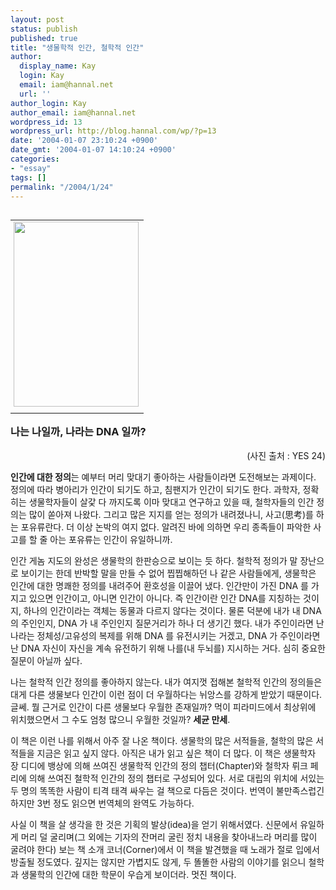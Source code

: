 ```yaml
---
layout: post
status: publish
published: true
title: "생물학적 인간, 철학적 인간"
author:
  display_name: Kay
  login: Kay
  email: iam@hannal.net
  url: ''
author_login: Kay
author_email: iam@hannal.net
wordpress_id: 13
wordpress_url: http://blog.hannal.com/wp/?p=13
date: '2004-01-07 23:10:24 +0900'
date_gmt: '2004-01-07 14:10:24 +0900'
categories:
- "essay"
tags: []
permalink: "/2004/1/24"
---
```

<table align="right">
<tr>
<td style="padding-left:5"><center><img src="http://blog.hannal.com/tt-attach/0318/040318220723845388/508157.jpg" width="200" height="296"></center></td>
</tr>
<tr>
<td class="centerphoto"> </td>
</tr>
</table>
<h3>나는 나일까, 나라는 DNA 일까?</h3>
<p></p>
<div align='right'>(사진 출처 : YES 24)</div>
<p><strong>인간에 대한 정의</strong>는 예부터 머리 맞대기 좋아하는 사람들이라면 도전해보는 과제이다. 정의에 따라 병아리가 인간이 되기도 하고, 침팬지가 인간이 되기도 한다. 과학자, 정확히는 생물학자들이 살갗 다 까지도록 이마 맞대고 연구하고 있을 때, 철학자들의 인간 정의는 많이 쏟아져 나왔다. 그리고 많은 지지를 얻는 정의가 내려졌나니, 사고(思考)를 하는 포유류란다. 더 이상 논박의 여지 없다. 알려진 바에 의하면 우리 종족들이 파악한 사고를 할 줄 아는 포유류는 인간이 유일하니까. </p>
<p>인간 게놈 지도의 완성은 생물학의 한판승으로 보이는 듯 하다. 철학적 정의가 말 장난으로 보이기는 한데 반박할 말을 만들 수 없어 찝찝해하던 나 같은 사람들에게, 생물학은 인간에 대한 명쾌한 정의를 내려주어 환호성을 이끌어 냈다. 인간만이 가진 DNA 를 가지고 있으면 인간이고, 아니면 인간이 아니다. 즉 인간이란 인간 DNA를 지칭하는 것이지, 하나의 인간이라는 객체는 동물과 다르지 않다는 것이다. 물론 덕분에 내가 내 DNA 의 주인인지, DNA 가 내 주인인지 질문거리가 하나 더 생기긴 했다. 내가 주인이라면 난 나라는 정체성/고유성의 복제를 위해 DNA 를 유전시키는 거겠고, DNA 가 주인이라면 난 DNA 자신이 자신을 계속 유전하기 위해 나를(내 두뇌를) 지시하는 거다. 심히 중요한 질문이 아닐까 싶다.</p>
<p>나는 철학적 인간 정의를 좋아하지 않는다. 내가 여지껏 접해본 철학적 인간의 정의들은 대게 다른 생물보다 인간이 이런 점이 더 우월하다는 뉘앙스를 강하게 받았기 때문이다. 글쎄. 뭘 근거로 인간이 다른 생물보다 우월한 존재일까? 먹이 피라미드에서 최상위에 위치했으면서 그 수도 엄청 많으니 우월한 것일까? <strong>세균 만세</strong>.</p>
<p>이 책은 이런 나를 위해서 아주 잘 나온 책이다. 생물학의 많은 서적들을, 철학의 많은 서적들을 지금은 읽고 싶지 않다. 아직은 내가 읽고 싶은 책이 더 많다. 이 책은 생물학자 장 디디에 뱅상에 의해 쓰여진 생물학적 인간의 정의 챕터(Chapter)와 철학자 뤼크 페리에 의해 쓰여진 철학적 인간의 정의 챕터로 구성되어 있다. 서로 대립의 위치에 서있는 두 명의 똑똑한 사람이 티격 태격 싸우는 걸 책으로 다듬은 것이다. 번역이 불만족스럽긴 하지만 3번 정도 읽으면 번역체의 완역도 가능하다.</p>
<p>사실 이 책을 살 생각을 한 것은 기획의 발상(idea)을 얻기 위해서였다. 신문에서 유일하게 머리 덜 굴리며(그 외에는 기자의 잔머리 굴린 정치 내용을 찾아내느라 머리를 많이 굴려야 한다) 보는 책 소개 코너(Corner)에서 이 책을 발견했을 때 노래가 절로 입에서 방출될 정도였다. 깊지는 않지만 가볍지도 않게, 두 똘똘한 사람의 이야기를 읽으니 철학과 생물학의 인간에 대한 학문이 우습게 보이더라. 멋진 책이다.</p>
